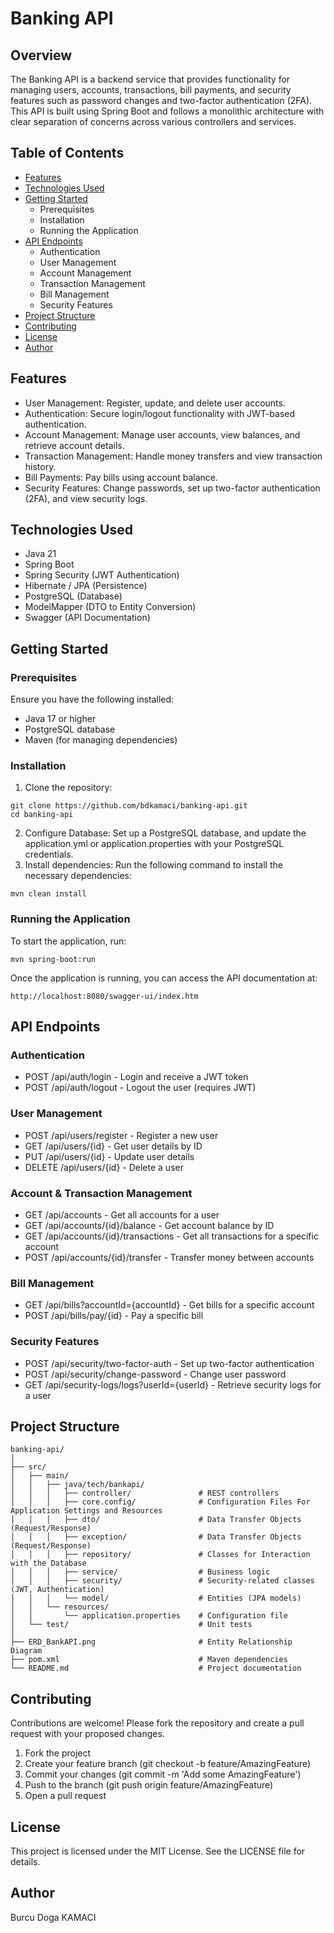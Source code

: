 # Banking API

## Overview

The Banking API is a backend service that provides functionality for managing users, accounts, transactions, bill payments, and security features such as password changes and two-factor authentication (2FA). This API is built using Spring Boot and follows a monolithic architecture with clear separation of concerns across various controllers and services.

## Table of Contents

- [Features](#features)
- [Technologies Used](#technologies-used)
- [Getting Started](#getting-started)
  - Prerequisites
  - Installation
  - Running the Application
- [API Endpoints](#api-endpoints)
  - Authentication
  - User Management
  - Account Management
  - Transaction Management
  - Bill Management
  - Security Features
- [Project Structure](#project-structure)
- [Contributing](#contributing)
- [License](#license)
- [Author](#author)

## Features

- User Management: Register, update, and delete user accounts.
- Authentication: Secure login/logout functionality with JWT-based authentication.
- Account Management: Manage user accounts, view balances, and retrieve account details.
- Transaction Management: Handle money transfers and view transaction history.
- Bill Payments: Pay bills using account balance.
- Security Features: Change passwords, set up two-factor authentication (2FA), and view security logs.

## Technologies Used

- Java 21
- Spring Boot
- Spring Security (JWT Authentication)
- Hibernate / JPA (Persistence)
- PostgreSQL (Database)
- ModelMapper (DTO to Entity Conversion)
- Swagger (API Documentation)

## Getting Started

### Prerequisites
Ensure you have the following installed:

- Java 17 or higher
- PostgreSQL database
- Maven (for managing dependencies)

### Installation
1. Clone the repository:
```
git clone https://github.com/bdkamaci/banking-api.git
cd banking-api
```
2. Configure Database:
Set up a PostgreSQL database, and update the application.yml or application.properties with your PostgreSQL credentials.
3. Install dependencies:
Run the following command to install the necessary dependencies:
```
mvn clean install
```

### Running the Application
To start the application, run:
```
mvn spring-boot:run
```

Once the application is running, you can access the API documentation at:
```
http://localhost:8080/swagger-ui/index.htm
```

## API Endpoints

### Authentication
- POST /api/auth/login - Login and receive a JWT token
- POST /api/auth/logout - Logout the user (requires JWT)
### User Management
- POST /api/users/register - Register a new user
- GET /api/users/{id} - Get user details by ID
- PUT /api/users/{id} - Update user details
- DELETE /api/users/{id} - Delete a user
### Account & Transaction Management
- GET /api/accounts - Get all accounts for a user
- GET /api/accounts/{id}/balance - Get account balance by ID
- GET /api/accounts/{id}/transactions - Get all transactions for a specific account
- POST /api/accounts/{id}/transfer - Transfer money between accounts
### Bill Management
- GET /api/bills?accountId={accountId} - Get bills for a specific account
- POST /api/bills/pay/{id} - Pay a specific bill
### Security Features
- POST /api/security/two-factor-auth - Set up two-factor authentication
- POST /api/security/change-password - Change user password
- GET /api/security-logs/logs?userId={userId} - Retrieve security logs for a user

## Project Structure
```
banking-api/
│
├── src/
│   ├── main/
│   │   ├── java/tech/bankapi/
│   │   │   ├── controller/               # REST controllers
│   │   │   ├── core.config/              # Configuration Files For Application Settings and Resources
│   │   │   ├── dto/                      # Data Transfer Objects (Request/Response)
│   │   │   ├── exception/                # Data Transfer Objects (Request/Response)
│   │   │   ├── repository/               # Classes for Interaction with the Database
│   │   │   ├── service/                  # Business logic
│   │   │   ├── security/                 # Security-related classes (JWT, Authentication)
│   │   │   └── model/                    # Entities (JPA models)
│   │   └── resources/
│   │       └── application.properties    # Configuration file
│   └── test/                             # Unit tests
│
├── ERD_BankAPI.png                       # Entity Relationship Diagram
├── pom.xml                               # Maven dependencies
└── README.md                             # Project documentation
```

## Contributing

Contributions are welcome! Please fork the repository and create a pull request with your proposed changes.

1. Fork the project
2. Create your feature branch (git checkout -b feature/AmazingFeature)
3. Commit your changes (git commit -m 'Add some AmazingFeature')
4. Push to the branch (git push origin feature/AmazingFeature)
5. Open a pull request

## License

This project is licensed under the MIT License. See the LICENSE file for details.

## Author

Burcu Doga KAMACI